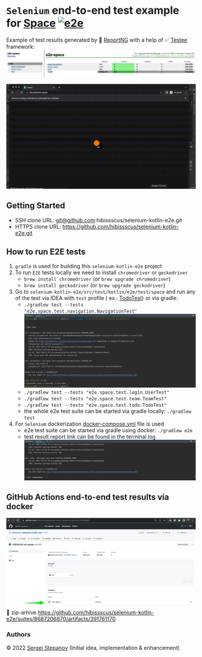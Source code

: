 `Selenium` end-to-end test example for [Space](https://www.jetbrains.com/space/) [![e2e](https://github.com/hibissscus/selenium-kotlin-e2e/actions/workflows/e2e.yml/badge.svg)](https://github.com/hibissscus/selenium-kotlin-e2e/actions/workflows/e2e.yml)
=================================

Example of test results generated by 🌈 [ReportNG](https://github.com/hibissscus/reportng) with a help of
✅ [Testee](https://github.com/hibissscus/testee) framework: ![reportng.png](readme/reportng.png)

![space-e2e](readme/space-e2e.gif)

## Getting Started

- SSH clone URL: git@github.com:hibissscus/selenium-kotlin-e2e.git
- HTTPS clone URL: https://github.com/hibissscus/selenium-kotlin-e2e.git

## How to run E2E tests

1. `gradle` is used for building this `selenium-kotlin-e2e` project
2. To run `E2E` tests locally we need to install `chromedriver` or `geckodriver`
    - `brew install chromedriver` (or `brew upgrade chromedriver`)
    - `brew install geckodriver` (or `brew upgrade geckodriver`)
3. Go to `selenium-kotlin-e2e/src/test/kotlin/e2e/test/space` and run any of the test via IDEA with `test` profile (
   ex.: [TodoTest](https://github.com/hibissscus/selenium-kotlin-e2e/blob/master/src/test/kotlin/e2e/space/test/todo/TodoTest.kt))
   or via gradle:
    - ``./gradlew test --tests "e2e.space.test.navigation.NavigationTest"`` ![gradle-local-run.png](readme/gradle-local-run.png)
    - ``./gradlew test --tests "e2e.space.test.login.UserTest"``
    - ``./gradlew test --tests "e2e.space.test.team.TeamTest"``
    - ``./gradlew test --tests "e2e.space.test.todo.TodoTest"``
    - the whole e2e test suite can be started via gradle locally:
      ``./gradlew test``
4. For `Selenium` dockerization [docker-compose.yml](https://github.com/hibissscus/selenium-kotlin-e2e/blob/master/docker-compose.yml) file is used
    - e2e test suite can be started via gradle using docker:
      ``./gradlew e2e``
    - test result report link can be found in the terminal log ![docker-run.png](readme/docker-run.png)

## GitHub Actions end-to-end test results via docker

![github-actions](readme/github-actions.png)
👀 zip-arhive https://github.com/hibissscus/selenium-kotlin-e2e/suites/8687206870/artifacts/391761170

### Authors

© 2022 [Sergei Stepanov](https://github.com/hibissscus) (Initial idea, implementation & enhancement)
